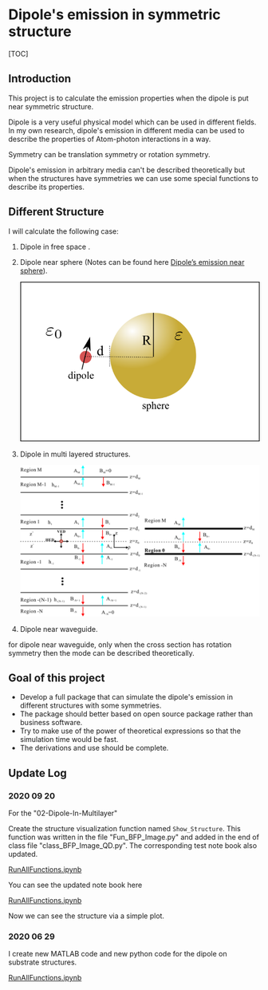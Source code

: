 # Dipole's emission in symmetric structure

[TOC]

## Introduction

This project is to calculate the emission properties when the dipole is put near symmetric structure.

Dipole is a very useful physical model which can be used in different fields. In my own research, dipole's emission in different media can be used to describe the properties of Atom-photon interactions in a way.  

Symmetry can be translation symmetry or rotation symmetry.

Dipole's emission in arbitrary media can't be described theoretically but when the structures have symmetries we can use some special functions to describe its properties.

## Different Structure

I will calculate the following case:

1. Dipole in free space .

2. Dipole near sphere (Notes can be found here [Dipole’s emission near sphere](https://knifelees3.github.io/2020/06/20/A_En_DipoleEmissionNearSphere/#Introduction)).

   ![](https://raw.githubusercontent.com/knifelees3/my_pictures/master/picgoup/20200107214942441_16601.png)

3. Dipole in multi layered structures.

   ![](https://raw.githubusercontent.com/knifelees3/my_pictures/master/picgoup/20200223215829792_1734.jpg)

1.   Dipole near waveguide.

for dipole near waveguide, only when the cross section has rotation symmetry then the mode can be described theoretically.



## Goal of this project

* Develop a full package that can simulate the dipole's emission in different structures with some symmetries. 
* The package should better based on open source package rather than business software.
* Try to make use of the power of theoretical expressions so that the simulation time would be fast.
* The derivations and use should be complete. 



## Update Log

### 2020 09 20

For the "02-Dipole-In-Multilayer"

Create the structure visualization function named `Show_Structure`. This function was written in the file "Fun_BFP_Image.py" and added in the end of class file "class_BFP_Image_QD.py". The corresponding test note book also updated.

[RunAllFunctions.ipynb](https://nbviewer.jupyter.org/github/knifelees3/DipoleEmissionInSymmetricStructure/blob/master/02-Dipole-In-Multilayer/PythonProgram/RunAllFunctions.ipynb)

You can see the updated note book here

[RunAllFunctions.ipynb](https://nbviewer.jupyter.org/github/knifelees3/DipoleEmissionInSymmetricStructure/blob/master/02-Dipole-In-Multilayer/PythonProgram/RunAllFunctions.ipynb)

Now we can see the structure via a simple plot.



### 2020 06 29

I create new MATLAB code and new python code for the dipole on substrate structures.

[RunAllFunctions.ipynb](https://nbviewer.jupyter.org/github/knifelees3/DipoleEmissionInSymmetricStructure/blob/master/02-Dipole-In-Multilayer/PythonProgram/DipoleEmissiononSub.ipynb)